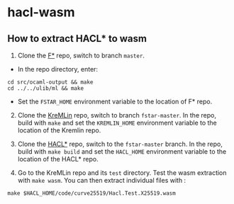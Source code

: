 # hacl-wasm

## How to extract HACL* to wasm

1. Clone the [F*](https://github.com/FStarLang/FStar) repo, switch to branch `master`.

  * In the repo directory, enter:
  ```
  cd src/ocaml-output && make
  cd ../../ulib/ml && make
  ```
  * Set the `FSTAR_HOME` environment variable to the location of F* repo.

2. Clone the [KreMLin](https://github.com/FStarLang/kremlin) repo, switch to branch `fstar-master`. In the repo, build with `make` and set the `KREMLIN_HOME` environment variable to the location of the Kremlin repo.

3. Clone the [HACL*](https://github.com/mitls/hacl-star) repo, switch to the  `fstar-master` branch. In the repo, build with `make build` and set the `HACL_HOME` environment variable to the location of the HACL* repo.

4. Go to the KreMLin repo and its `test` directory. Test the wasm extraction  with `make wasm`. You can then extract individual files with :

  ```
  make $HACL_HOME/code/curve25519/Hacl.Test.X25519.wasm
  ```
